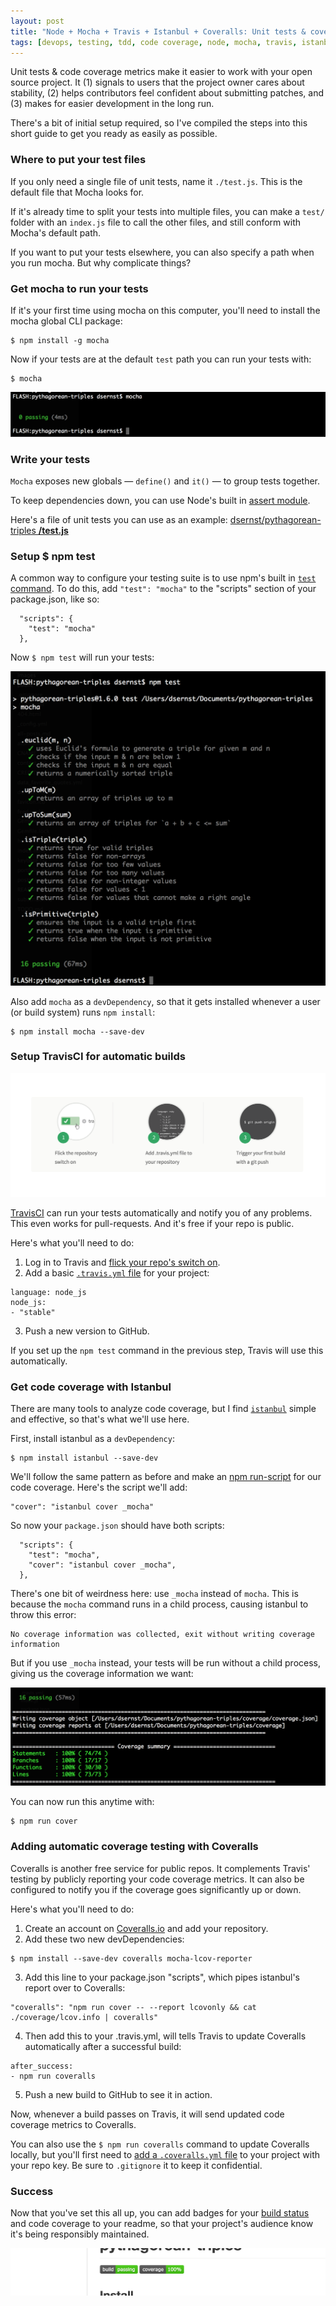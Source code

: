 ```yaml
---
layout: post
title: "Node + Mocha + Travis + Istanbul + Coveralls: Unit tests & coverage for your open source project"
tags: [devops, testing, tdd, code coverage, node, mocha, travis, istanbul, coveralls, programming, tips]
---
```


Unit tests & code coverage metrics make it easier to work with your open source project. It (1) signals to users that the project owner cares about stability, (2) helps contributors feel confident about submitting patches, and (3) makes for easier development in the long run.

There's a bit of initial setup required, so I've compiled the steps into this short guide to get you ready as easily as possible.

### Where to put your test files

If you only need a single file of unit tests, name it `./test.js`. This is the default file that Mocha looks for.

If it's already time to split your tests into multiple files, you can make a `test/` folder with an `index.js` file to call the other files, and still conform with Mocha's default path.

If you want to put your tests elsewhere, you can also specify a path when you run mocha. But why complicate things?

### Get mocha to run your tests

If it's your first time using mocha on this computer, you'll need to install the mocha global CLI package:

~~~
$ npm install -g mocha
~~~

Now if your tests are at the default `test` path you can run your tests with:

~~~
$ mocha
~~~

![Mocha with 0 tests screenshot](/images/mocha-working.png)

### Write your tests

`Mocha` exposes new globals — `define()` and `it()` — to group tests together.

To keep dependencies down, you can use Node's built in [assert module](https://nodejs.org/api/assert.html).

Here's a file of unit tests you can use as an example: [dsernst/pythagorean-triples **/test.js**](https://github.com/dsernst/pythagorean-triples/blob/df68a8cdf2de7c101f199fff8027d25d3a4cbeff/test.js)

### Setup $ npm test

A common way to configure your testing suite is to use npm's built in [`test` command](https://docs.npmjs.com/cli/test). To do this, add `"test": "mocha"` to the "scripts" section of your package.json, like so:

~~~
  "scripts": {
    "test": "mocha"
  },
~~~

Now `$ npm test` will run your tests:

![screenshot of npm test](/images/npm-test.png)

Also add `mocha` as a `devDependency`, so that it gets installed whenever a user (or build system) runs `npm install`:

~~~
$ npm install mocha --save-dev
~~~

### Setup TravisCI for automatic builds

![Travis setup image](/images/travis-ci-setup.png)

[TravisCI](https://travis-ci.org/) can run your tests automatically and notify you of any problems. This even works for pull-requests. And it's free if your repo is public. 

Here's what you'll need to do:

1. Log in to Travis and [flick your repo's switch on](https://travis-ci.org/profile/).
2. Add a basic [`.travis.yml` file](https://github.com/dsernst/pythagorean-triples/blob/54fad4014d02f4b2adec0cd525a89f8c76fb3868/.travis.yml) for your project:
  
~~~
language: node_js
node_js:
- "stable"
~~~

<ol start="3">
 <li>Push a new version to GitHub.</li>
</ol>

If you set up the `npm test` command in the previous step, Travis will use this automatically. 

### Get code coverage with Istanbul

There are many tools to analyze code coverage, but I find [`istanbul`](https://gotwarlost.github.io/istanbul/) simple and effective, so that's what we'll use here.

First, install istanbul as a `devDependency`:

~~~
$ npm install istanbul --save-dev
~~~

We'll follow the same pattern as before and make an [npm run-script](https://docs.npmjs.com/cli/run-script) for our code coverage. Here's the script we'll add:

~~~
"cover": "istanbul cover _mocha"
~~~

So now your `package.json` should have both scripts:

~~~
  "scripts": {
    "test": "mocha",
    "cover": "istanbul cover _mocha",
  },
~~~

There's one bit of weirdness here: use `_mocha` instead of `mocha`. This is because the `mocha` command runs in a child process, causing istanbul to throw this error:

~~~
No coverage information was collected, exit without writing coverage information
~~~

But if you use `_mocha` instead, your tests will be run without a child process, giving us the coverage information we want:

![screenshot of coverage](/images/istanbul-coverage.png)

You can now run this anytime with:

~~~
$ npm run cover
~~~

### Adding automatic coverage testing with Coveralls

Coveralls is another free service for public repos. It complements Travis' testing by publicly reporting your code coverage metrics. It can also be configured to notify you if the coverage goes significantly up or down.

Here's what you'll need to do:

1. Create an account on [Coveralls.io](http://coveralls.io) and add your repository.
2. Add these two new devDependencies:

~~~
$ npm install --save-dev coveralls mocha-lcov-reporter
~~~

<ol start="3">
  <li> Add this line to your package.json "scripts", which pipes istanbul's report over to Coveralls:</li>
</ol>

~~~
"coveralls": "npm run cover -- --report lcovonly && cat ./coverage/lcov.info | coveralls"
~~~

<ol start="4">
  <li>Then add this to your .travis.yml, will tells Travis to update Coveralls automatically after a successful build:</li>
</ol>

~~~
after_success:
- npm run coveralls
~~~

<ol start="5">
  <li>Push a new build to GitHub to see it in action.</li>
</ol>

Now, whenever a build passes on Travis, it will send updated code coverage metrics to Coveralls.

You can also use the `$ npm run coveralls` command to update Coveralls locally, but you'll first need to [add a `.coveralls.yml` file](https://github.com/nickmerwin/node-coveralls#running-locally) to your project with your repo key. Be sure to `.gitignore` it to keep it confidential.

### Success

Now that you've set this all up, you can add badges for your [build status](http://docs.travis-ci.com/user/status-images/) and code coverage to your readme, so that your project's audience know it's being responsibly maintained.

![image of readme badges](/images/test-badges.png)
